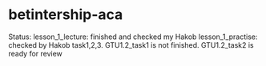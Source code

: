 # betintership-aca

Status:
lesson_1_lecture: finished and checked my Hakob 
lesson_1_practise: checked by Hakob task1,2,3. GTU1.2_task1 is not finished. GTU1.2_task2 is ready for review

